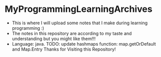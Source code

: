 # MyProgrammingLearningArchives

- This is where I will upload some notes that I make during learning programming :)
- The notes in this repository are according to my taste and understanding but you might like them!!!
- Language: java.
TODO: update hashmaps function: map.getOrDefault and Map.Entry
Thanks for Visiting this Repository!
